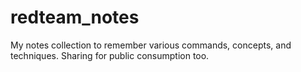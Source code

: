 # redteam_notes
My notes collection to remember various commands, concepts, and techniques.  Sharing for public consumption too.
